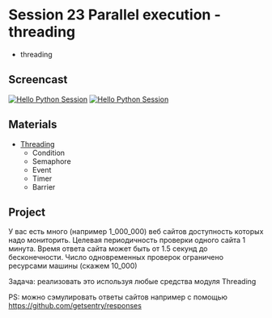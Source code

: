 # Session 23 Parallel execution - threading
- threading

## Screencast
[![Hello Python Session](http://img.youtube.com/vi/MqXfZSq0nG8/0.jpg)](http://www.youtube.com/watch?v=MqXfZSq0nG8?t=1885 "Hello Python Session")
[![Hello Python Session](http://img.youtube.com/vi/XQ0G25evXuM/0.jpg)](http://www.youtube.com/watch?v=XQ0G25evXuM "Hello Python Session")

## Materials
- [Threading](https://docs.python.org/3/library/threading.html#condition-objects)
  - Condition
  - Semaphore
  - Event
  - Timer
  - Barrier

## Project
У вас есть много (например 1_000_000) веб сайтов доступность которых надо мониторить.
Целевая периодичность проверки одного сайта 1 минута. Время ответа сайта может быть от 1.5 секунд до бесконечности.
Число одновременных проверок ограничено ресурсами машины (скажем 10_000)

Задача: реализовать это используя любые средства модуля Threading 

PS: можно сэмулировать ответы сайтов например с помощью https://github.com/getsentry/responses